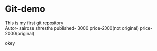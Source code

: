 # Git-demo
This is my first git repository
<br>
Autor- sairose shrestha
published- 3000
price-2000(not original)
price-2000(original)

okey
